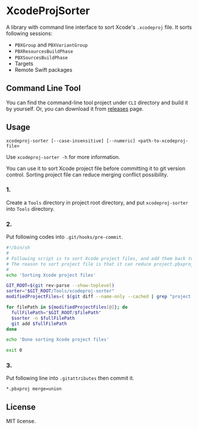 # XcodeProjSorter

A library with command line interface to sort Xcode's `.xcodeproj` file. It sorts following sessions:
- `PBXGroup` and `PBXVariantGroup`
- `PBXResourcesBuildPhase`
- `PBXSourcesBuildPhase`
- Targets
- Remote Swift packages

## Command Line Tool

You can find the command-line tool project under `CLI` directory and build it by yourself. Or, you can download it from [releases](https://github.com/chiahsien/XcodeProjSorter/releases) page.

## Usage

`xcodeproj-sorter [--case-insensitive] [--numeric] <path-to-xcodeproj-file>`

Use `xcodeproj-sorter -h` for more information.

You can use it to sort Xcode project file before committing it to git version control. Sorting project file can reduce merging conflict possibility.

### 1.
Create a `Tools` directory in project root directory, and put `xcodeproj-sorter` into `Tools` directory.

### 2.
Put following codes into `.git/hooks/pre-commit`.

```bash
#!/bin/sh
#
# Following script is to sort Xcode project files, and add them back to version control.
# The reason to sort project file is that it can reduce project.pbxproj file merging conflict possibility.
#
echo 'Sorting Xcode project files'

GIT_ROOT=$(git rev-parse --show-toplevel)
sorter="$GIT_ROOT/Tools/xcodeproj-sorter"
modifiedProjectFiles=( $(git diff --name-only --cached | grep "project.pbxproj") )

for filePath in ${modifiedProjectFiles[@]}; do
  fullFilePath="$GIT_ROOT/$filePath"
  $sorter -n $fullFilePath
  git add $fullFilePath
done

echo 'Done sorting Xcode project files'

exit 0
```

### 3.
Put following line into `.gitattributes` then commit it.

```
*.pbxproj merge=union
```

## License

MIT license.
